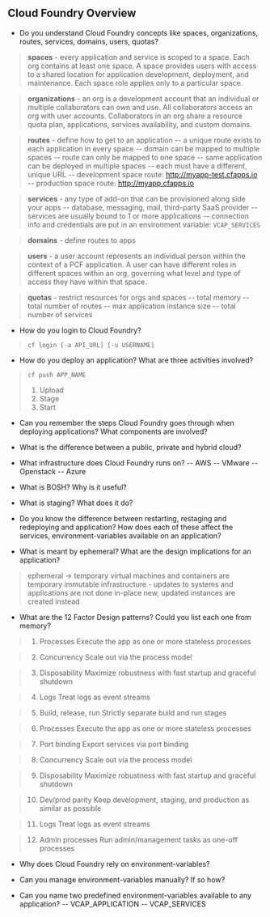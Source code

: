 ## Cloud Foundry Overview
- Do you understand Cloud Foundry concepts like spaces, organizations, routes, services, domains, users, quotas?

> **spaces** - every application and service is scoped to a space. Each org contains at least one space. A space provides users with access to a shared location for application development, deployment, and maintenance. Each space role applies only to a particular space.

> **organizations** - an org is a development account that an individual or multiple collaborators can own and use. All collaborators access an org with user accounts. Collaborators in an org share a resource quota plan, applications, services availability, and custom domains.

> **routes** - define how to get to an application
-- a unique route exists to each application in every space
-- domain can be mapped to multiple spaces
-- route can only be mapped to one space
-- same application can be deployed in multiple spaces
-- each must have a different, unique URL
-- development space route: http://myapp-test.cfapps.io
-- production space route: http://myapp.cfapps.io

> **services** - any type of add-on that can be provisioned along side your apps
-- database, messaging, mail, third-party SaaS provider
-- services are usually bound to 1 or more applications
-- connection info and credentials are put in an environment variable: `VCAP_SERVICES`

> **domains** - define routes to apps

> **users** - a user account represents an individual person within the context of a PCF application. A user can have different roles in different spaces within an org, governing what level and type of access they have within that space.

> **quotas** - restrict resources for orgs and spaces
-- total memory
-- total number of routes
-- max application instance size
-- total number of services

- How do you login to Cloud Foundry?
> `cf login [-a API_URL] [-u USERNAME]`

- How do you deploy an application? What are three activities involved?
> `cf push APP_NAME`
> 1. Upload
> 2. Stage
> 3. Start

- Can you remember the steps Cloud Foundry goes through when deploying applications? What components are involved?

- What is the difference between a public, private and hybrid cloud?

- What infrastructure does Cloud Foundry runs on?
-- AWS 
-- VMware 
-- Openstack 
-- Azure 


- What is BOSH? Why is it useful?

- What is staging? What does it do?


- Do you know the difference between restarting, restaging and redeploying and application? How does each of these affect the services, environment-variables available on an application?

- What is meant by ephemeral? What are the design implications for an application?
> ephemeral -> temporary
> virtual machines and containers are temporary
> immutable infrastructure - updates to systems and applications are not done in-place
> new, updated instances are created instead

- What are the 12 Factor Design patterns? Could you list each one from memory?

> 1. Processes
Execute the app as one or more stateless processes

> 2. Concurrency
Scale out via the process model

> 3. Disposability
Maximize robustness with fast startup and graceful shutdown

> 4. Logs 
Treat logs as event streams

> 5. Build, release, run
Strictly separate build and run stages

> 6. Processes
Execute the app as one or more stateless processes

> 7. Port binding
Export services via port binding

> 8. Concurrency
Scale out via the process model

> 9. Disposability
Maximize robustness with fast startup and graceful shutdown

> 10. Dev/prod parity
Keep development, staging, and production as similar as possible

> 11. Logs
Treat logs as event streams

> 12. Admin processes
Run admin/management tasks as one-off processes

- Why does Cloud Foundry rely on environment-variables?

- Can you manage environment-variables manually? If so how?

- Can you name two predefined environment-variables available to any application?
-- VCAP_APPLICATION
-- VCAP_SERVICES
